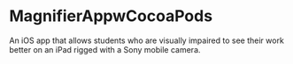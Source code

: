 # MagnifierAppwCocoaPods
An iOS app that allows students who are visually impaired to see their work better on an iPad rigged with a Sony mobile camera.
